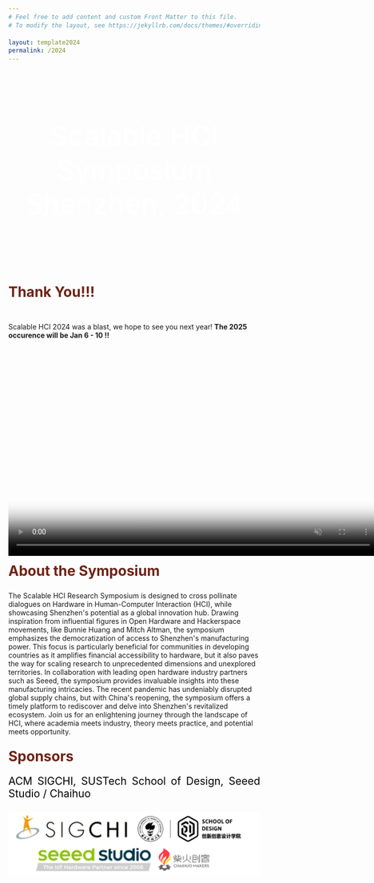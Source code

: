 ```yaml
---
# Feel free to add content and custom Front Matter to this file.
# To modify the layout, see https://jekyllrb.com/docs/themes/#overriding-theme-defaults

layout: template2024
permalink: /2024
---
```


<div class="image-container">
    <div class="text-container">
        <p class="line1">Scalable HCI Symposium</p>
        <p class="line1">Shenzhen, 2024</p>
    </div>
</div>


<br>

<div class="section-title">
    <h1 class="custom-h1">Thank You!!!</h1>
    <p class="section-content-left">
    </p>
</div>

Scalable HCI 2024 was a blast, we hope to see you next year! <b>The 2025 occurence will be Jan 6 - 10 !!</b>

<video width="740" height="419" controls autoplay muted poster="https://raw.githubusercontent.com/ScalableHCI/ScalableHCI.github.io/main/assets/group.jpg">
    <source src="https://github.com/ScalableHCI/ScalableHCI.github.io/raw/main/assets/video.mp4" type="video/mp4">
</video>


<br>

<div class="section-title">
    <h1 class="custom-h1">About the Symposium</h1>
</div>

The Scalable HCI Research Symposium is designed to cross pollinate dialogues on Hardware in Human-Computer Interaction (HCI), while showcasing Shenzhen's potential as a global innovation hub.
Drawing inspiration from influential figures in Open Hardware and Hackerspace movements, like Bunnie Huang and Mitch Altman, the symposium emphasizes the democratization of access to Shenzhen's manufacturing power. This focus is particularly beneficial for communities in developing countries as it amplifies financial accessibility to hardware, but it also paves the way for scaling research to unprecedented dimensions and unexplored territories.
In collaboration with leading open hardware industry partners such as Seeed, the symposium provides invaluable insights into these manufacturing intricacies. The recent pandemic has undeniably disrupted global supply chains, but with China's reopening, the symposium offers a timely platform to rediscover and delve into Shenzhen's revitalized ecosystem.
Join us for an enlightening journey through the landscape of HCI, where academia meets industry, theory meets practice, and potential meets opportunity.


<div class="section-title">
    <h1 class="custom-h1">Sponsors</h1>
    <p class="section-content-left">
    ACM SIGCHI, SUSTech School of Design, Seeed Studio / Chaihuo
    </p>
</div>

![Logo](/assets/logocombine.jpg)

<style>
.image-container {
    position: relative;
    width: 100%;
    height: 400px; /* 根据你的图片和设计需求调整高度 */
    background-image: url('/assets/Background.jpg'); /* 根据你的图片路径调整 */
    background-size: cover;
    background-position: center;
    z-index: -2;
}

.text-container {
    position: absolute;
    top: 50%;
    left: 50%;
    transform: translate(-50%, -50%);
    color: white;
    text-align: center; /* 添加这行来水平居中文本 */
    width: 100%; /* 添加这行来确保文本容器宽度和图片一致 */
    z-index: -1;
}

.line1 {
    font-size: 4em;
    margin: 0;
    front-weight: bold;
}

.line2 {
    font-size: 3em;
    margin: 0;
}

.custom-h1 {
    font-size: 2em; /* 或其他你需要的大小 */
    font-weight: bold; /* 使文本加粗 */
    color: #6f2316; /* 设置文本颜色为红色 */
    text-align: left; /* 居中文本 */
    margin: 0; /* 移除默认的边距 */
    padding: 10px 0; /* 可选：添加一些上下填充 */
}

/* 如果你想让每个标题在一个特定的区域或者容器中居中，你也可以使用 .section-title 类： */
.section-title {
    text-align: center; /* 这会使容器内的所有元素居中 */
}

.section-content-left {
    color: black; /* 设置文本颜色为黑色 */
    text-align: justify; /* 居中文本 */
    hyphens: auto; /* 添加连字符 */
    margin: 0; /* 移除默认的边距 */
    padding: 10px 0; /* 可选：添加一些上下填充 */
    font-size: 1.5em; /* 设置字体大小，根据需要调整 */
}

.section-content-center {
    color: black; /* 设置文本颜色为黑色 */
    text-align: center; /* 居中文本 */
    margin: 0; /* 移除默认的边距 */
    padding: 10px 0; /* 可选：添加一些上下填充 */
    font-size: 1.5em; /* 设置字体大小，根据需要调整 */
}

</style>
